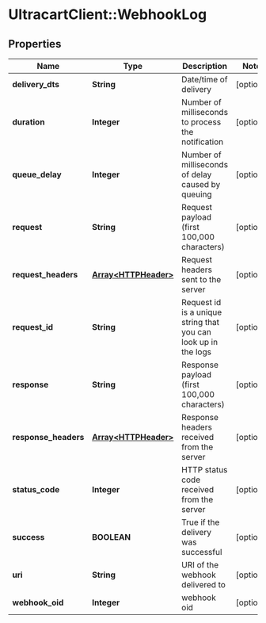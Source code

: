 # UltracartClient::WebhookLog

## Properties
Name | Type | Description | Notes
------------ | ------------- | ------------- | -------------
**delivery_dts** | **String** | Date/time of delivery | [optional] 
**duration** | **Integer** | Number of milliseconds to process the notification | [optional] 
**queue_delay** | **Integer** | Number of milliseconds of delay caused by queuing | [optional] 
**request** | **String** | Request payload (first 100,000 characters) | [optional] 
**request_headers** | [**Array&lt;HTTPHeader&gt;**](HTTPHeader.md) | Request headers sent to the server | [optional] 
**request_id** | **String** | Request id is a unique string that you can look up in the logs | [optional] 
**response** | **String** | Response payload (first 100,000 characters) | [optional] 
**response_headers** | [**Array&lt;HTTPHeader&gt;**](HTTPHeader.md) | Response headers received from the server | [optional] 
**status_code** | **Integer** | HTTP status code received from the server | [optional] 
**success** | **BOOLEAN** | True if the delivery was successful | [optional] 
**uri** | **String** | URI of the webhook delivered to | [optional] 
**webhook_oid** | **Integer** | webhook oid | [optional] 


